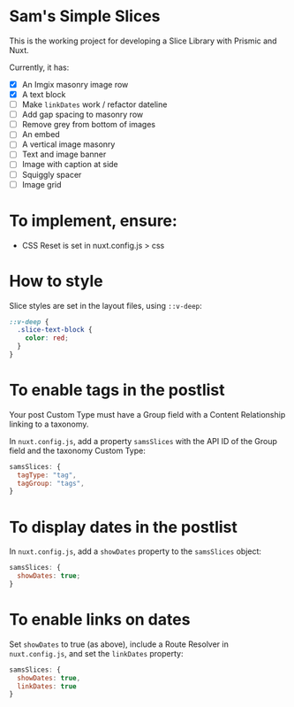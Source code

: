 # Sam's Simple Slices

This is the working project for developing a Slice Library with Prismic and Nuxt.

Currently, it has:

- [x] An Imgix masonry image row
- [x] A text block
- [ ] Make `linkDates` work / refactor dateline
- [ ] Add gap spacing to masonry row
- [ ] Remove grey from bottom of images
- [ ] An embed
- [ ] A vertical image masonry
- [ ] Text and image banner
- [ ] Image with caption at side
- [ ] Squiggly spacer
- [ ] Image grid

# To implement, ensure:

- CSS Reset is set in nuxt.config.js > css

# How to style

Slice styles are set in the layout files, using `::v-deep`:

```scss
::v-deep {
  .slice-text-block {
    color: red;
  }
}
```

# To enable tags in the postlist

Your post Custom Type must have a Group field with a Content Relationship linking to a taxonomy.

In `nuxt.config.js`, add a property `samsSlices` with the API ID of the Group field and the taxonomy Custom Type:

```js
samsSlices: {
  tagType: "tag",
  tagGroup: "tags",
}
```

# To display dates in the postlist

In `nuxt.config.js`, add a `showDates` property to the `samsSlices` object:

```js
samsSlices: {
  showDates: true;
}
```

# To enable links on dates

Set `showDates` to true (as above), include a Route Resolver in `nuxt.config.js`, and set the `linkDates` property:

```js
samsSlices: {
  showDates: true,
  linkDates: true
}
```
